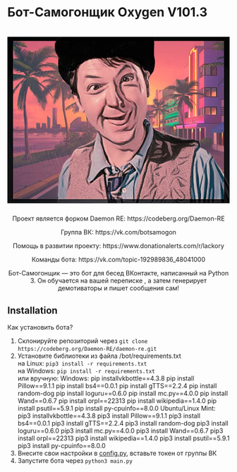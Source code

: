 # Бот-Самогонщик Oxygen V101.3 
<h1 align="center">
  <img src="bot/assets/logo.jpg" alt="Бот-Самогонщик Oxygen V101.3"><br>
</h1>

<p align="center">Проект является форком Daemon RE: https://codeberg.org/Daemon-RE</p>

<p align="center">Группа ВК: https://vk.com/botsamogon</p>

<p align="center">Помощь в развитии проекту: https://www.donationalerts.com/r/lackory</p>

<p align="center">Команды бота: https://vk.com/topic-192989836_48041000</p>

<p align="center">Бот-Самогонщик — это бот для бесед ВКонтакте, написанный на Python 3. Он обучается на вашей переписке , а затем генерирует демотиваторы и пишет сообщения сам!</p>

## Installation

Как установить бота?
1. Склонируйте репозиторий через `git clone https://codeberg.org/Daemon-RE/daemon-re.git`
2. Установите библиотеки из файла /bot/requirements.txt<br>
на Linux: `pip3 install -r requirements.txt`<br>
на Windows: `pip install -r requirements.txt`<br>
или вручную:
Windows:
pip installvkbottle==4.3.8
pip install Pillow==9.1.1
pip install bs4==0.0.1
pip install gTTS==2.2.4
pip install random-dog
pip install loguru==0.6.0
pip install mc.py==4.0.0
pip install Wand==0.6.7
pip install orpl==22313
pip install wikipedia==1.4.0
pip install psutil==5.9.1
pip install py-cpuinfo==8.0.0
Ubuntu/Linux Mint:
pip3 installvkbottle==4.3.8
pip3 install Pillow==9.1.1
pip3 install bs4==0.0.1
pip3 install gTTS==2.2.4
pip3 install random-dog
pip3 install loguru==0.6.0
pip3 install mc.py==4.0.0
pip3 install Wand==0.6.7
pip3 install orpl==22313
pip3 install wikipedia==1.4.0
pip3 install psutil==5.9.1
pip3 install py-cpuinfo==8.0.0
4. Внесите свои настройки в [config.py](src/config.py), вставьте токен от группы ВК
5. Запустите бота через `python3 main.py`

